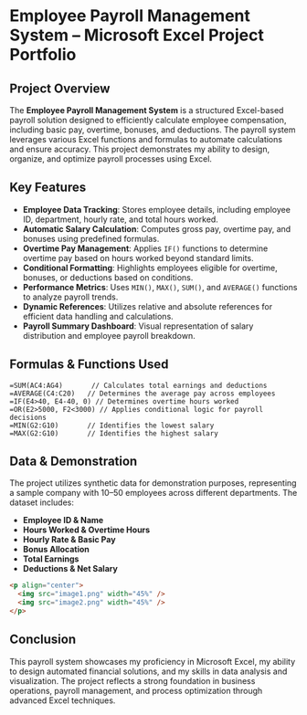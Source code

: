 # Employee Payroll Management System – Microsoft Excel Project Portfolio

## Project Overview

The **Employee Payroll Management System** is a structured Excel-based payroll solution designed to efficiently calculate employee compensation, including basic pay, overtime, bonuses, and deductions. The payroll system leverages various Excel functions and formulas to automate calculations and ensure accuracy. This project demonstrates my ability to design, organize, and optimize payroll processes using Excel.

## Key Features

- **Employee Data Tracking**: Stores employee details, including employee ID, department, hourly rate, and total hours worked.
- **Automatic Salary Calculation**: Computes gross pay, overtime pay, and bonuses using predefined formulas.
- **Overtime Pay Management**: Applies `IF()` functions to determine overtime pay based on hours worked beyond standard limits.
- **Conditional Formatting**: Highlights employees eligible for overtime, bonuses, or deductions based on conditions.
- **Performance Metrics**: Uses `MIN()`, `MAX()`, `SUM()`, and `AVERAGE()` functions to analyze payroll trends.
- **Dynamic References**: Utilizes relative and absolute references for efficient data handling and calculations.
- **Payroll Summary Dashboard**: Visual representation of salary distribution and employee payroll breakdown.

## Formulas & Functions Used

```excel
=SUM(AC4:AG4)       // Calculates total earnings and deductions
=AVERAGE(C4:C20)   // Determines the average pay across employees
=IF(E4>40, E4-40, 0) // Determines overtime hours worked
=OR(E2>5000, F2<3000) // Applies conditional logic for payroll decisions
=MIN(G2:G10)       // Identifies the lowest salary
=MAX(G2:G10)       // Identifies the highest salary
```

## Data & Demonstration

The project utilizes synthetic data for demonstration purposes, representing a sample company with 10–50 employees across different departments. The dataset includes:

- **Employee ID & Name**
- **Hours Worked & Overtime Hours**
- **Hourly Rate & Basic Pay**
- **Bonus Allocation**
- **Total Earnings**
- **Deductions & Net Salary**

```html
<p align="center">
  <img src="image1.png" width="45%" />
  <img src="image2.png" width="45%" />
</p>
```

## Conclusion

This payroll system showcases my proficiency in Microsoft Excel, my ability to design automated financial solutions, and my skills in data analysis and visualization. The project reflects a strong foundation in business operations, payroll management, and process optimization through advanced Excel techniques.


